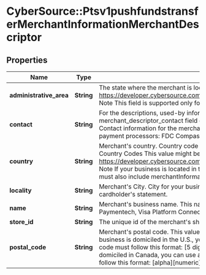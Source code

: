 # CyberSource::Ptsv1pushfundstransferMerchantInformationMerchantDescriptor

## Properties
Name | Type | Description | Notes
------------ | ------------- | ------------- | -------------
**administrative_area** | **String** | The state where the merchant is located.  See https://developer.cybersource.com/library/documentation/sbc/quickref/states_and_provinces.pdf  Note This field is supported only for businesses located in the U.S. or Canada.  | [optional] 
**contact** | **String** | For the descriptions, used-by information, data types, and lengths for these fields, see merchant_descriptor_contact field description in Credit Card Services Using the SCMP API.--&gt; Contact information for the merchant.  Note These are the maximum data lengths for the following payment processors:  FDC Compass (13) Chase Paymentech (13).  | [optional] 
**country** | **String** | Merchant&#39;s country.  Country code for your business location. Use the ISO Standard Alpha Country Codes This value might be displayed on the cardholder&#39;s statement.  See https://developer.cybersource.com/library/documentation/sbc/quickref/countries_alpha_list.pdf  Note If your business is located in the U.S. or Canada and you include this field in a request, you must also include merchantInformation.merchantDescriptor.administrativeArea.  | [optional] 
**locality** | **String** | Merchant&#39;s City.  City for your business location. This value might be displayed on the cardholder&#39;s statement.  | [optional] 
**name** | **String** | Merchant&#39;s business name. This name is displayed on the cardholder&#39;s statement.  Chase Paymentech, Visa Platform Connect: length 22  | [optional] 
**store_id** | **String** | The unique id of the merchant&#39;s shop which assigned by the merchant.  | [optional] 
**postal_code** | **String** | Merchant&#39;s postal code. This value might be displayed on the cardholder&#39;s statement.  If your business is domiciled in the U.S., you can use a 5-digit or 9-digit postal code. A 9-digit postal code must follow this format: [5 digits][dash][4 digits] Example: 12345-6789  If your business is domiciled in Canada, you can use a 6-digit or 9-digit postal code. A 6-digit postal code must follow this format: [alpha][numeric][alpha][space] [numeric][alpha][numeric] Example: A1B 2C3  | [optional] 


